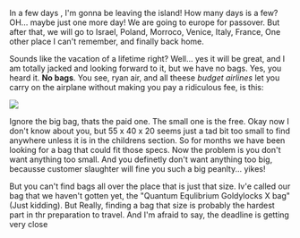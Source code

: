 In a few days , I'm gonna be leaving the island! How many days is a few? OH... maybe just one more day! We are going to europe for passover. But after that, we will go to Israel, Poland, Morroco, Venice, Italy, France, One other place I can't remember, and finally back home. 

Sounds like the vacation of a lifetime right? Well... yes it will be great, and I am totally jacked and looking forward to it, but we have no bags. Yes, you heard it. **No bags**. You see, ryan air, and all theese *budget airlines* let you carry on the airplane without making you pay a ridiculous fee, is this:

![](https://www.mybaggage.com/shipping/wp-content/uploads/2017/03/56-cm-7.png)

Ignore the big bag, thats the paid one. The small one is the free. Okay now I don't know about you, but 55 x 40 x 20 seems just a tad bit too small to find anywhere unless it is in the childrens section. So for months we have been looking for a bag that could fit those specs. Now the problem is you don't want anything too small. And you definetly don't want anything too big, becausse customer slaughter will fine you such a big peanlty... yikes!

But you can't find bags all over the place that is just that size. Iv'e called our bag that we haven't gotten yet, the "Quantum Equlibrium Goldylocks X bag" (Just kidding). But Really, finding a bag that size is probably the hardest part in thr preparation to travel. And I'm afraid to say, the deadline is getting very close
